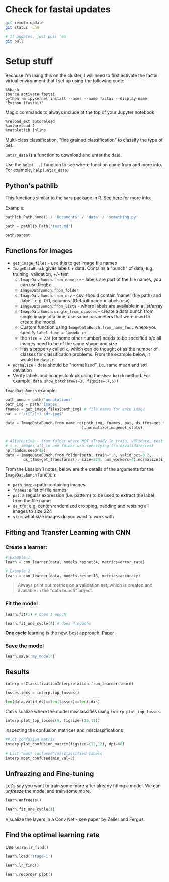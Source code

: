 # Check for fastai updates

```bash
git remote update
git status -uno

# If updates, just pull 'em
git pull
```

# Setup stuff

Because I'm using this on the cluster, I will need to first activate the fastai virtual environment that I set up using the following code:

```
%%bash
source activate fastai
python -m ipykernel install --user --name fastai --display-name "Python (fastai)"
```

Magic commands to always include at the top of your Jupyter notebook

```
%reload_ext autoreload
%autoreload 2
%matplotlib inline
```

Multi-class classification, "fine grained classification" to classify the type of pet.

`untar_data` is a function to download and untar the data.

Use the `help(...)` function to see where function came from and more info. For example, `help(untar_data)`

## Python's pathlib

This functions similar to the `here` package in R. See [here](https://realpython.com/python-pathlib/) for more info.

Example:

```python
pathlib.Path.home() / 'Documents' / 'data' / 'something.py'

path = pathlib.Path('test.md')

path.parent
```

## Functions for images

- `get_image_files` - use this to get image file names
- `ImageDataBunch` gives labels + data. Contains a "bunch" of data, e.g. training, validation, +/- test
  - `ImageDataBunch.from_name_re` - labels are part of the file names, you can use RegEx
  - `ImageDataBunch.from_folder`
  - `ImageDataBunch.from_csv` - csv should contain 'name' (file path) and 'label', e.g. 0/1, columns. (Default name = labels.csv)
  - `ImageDataBunch.from_lists` - where labels are available in a list/array
  - `ImageDataBunch.single_from_classes` - create a data bunch from single image at a time; use same parameters that were used to create the model.
  - Custom function using `ImageDataBunch.from_name_func` where you specify `label_func = lambda x: ...`
  - the `size = 224` (or some other number) needs to be specified b/c all images need to be of the same shape and size
  - Has a property called `c`, which can be thought of as the number of classes for classification problems. From the example below, it would be `data.c`
- `normalize` - data should be "normalized", i.e. same mean and std deviation
- Verify labels and images look ok using the `show_batch` method. For example, `data.show_batch(rows=3, figsize=(7,6))`


`ImageDataBunch` example:

```python
path_anno = path/'annotations'
path_img = path/'images'
fnames = get_image_files(path_img) # file names for each image
pat = r'/([^/]+)_\d+.jpg$'

data = ImageDataBunch.from_name_re(path_img, fnames, pat, ds_tfms=get_transforms(), size=224, bs=bs
                                  ).normalize(imagenet_stats)


# Alternative - from folder where NOT already in train, validate, test folders
# i.e. images all in one folder w/o specifying train/validate/test
np.random.seed(42)
data = ImageDataBunch.from_folder(path, train=".", valid_pct=0.2,
        ds_tfms=get_transforms(), size=224, num_workers=4).normalize(imagenet_stats)
```

From the Lession 1 notes, below are the details of the arguments for the `ImageDataBunch` function:

- `path_img`: a path containing images
- `fnames`: a list of file names
- `pat`: a regular expression (i.e. pattern) to be used to extract the label from the file name
- `ds_tfm`: e.g. center/randomized cropping, padding and resizing all images to size 224
- `size`: what size images do you want to work with


## Fitting and Transfer Learning with CNN

### Create a learner:

```python
# Example 1
learn = cnn_learner(data, models.resnet34, metrics=error_rate)

# Example 2
learn = cnn_learner(data, models.resnet18, metrics=accuracy)
```
> Always print out metrics on a validation set, which is created and available in the "data bunch" object.

### Fit the model

```python
learn.fit(1) # does 1 epoch

learn.fit_one_cycle(4) # does 4 epochs
```

**One cycle** learning is the new, best approach. [Paper](https://arxiv.org/abs/1803.09820)

### Save the model

```python
learn.save('my_model')
```

## Results

```python
interp = ClassificationInterpretation.from_learner(learn)

losses,idxs = interp.top_losses()

len(data.valid_ds)==len(losses)==len(idxs)
```

Can visualize where the model misclassifies using `interp.plot_top_losses`:

```python
interp.plot_top_losses(9, figsize=(15,11))
```

Inspecting the confusion matrices and misclassifications

```python
#Plot confusion matrix
interp.plot_confusion_matrix(figsize=(12,12), dpi=60)

# List "most confused"/misclassified labels
interp.most_confused(min_val=2)
```

## Unfreezing and Fine-tuning

Let's say you want to train some more after already fitting a model. We can _unfreeze_ the model and train some more.

```python
learn.unfreeze()

learn.fit_one_cycle(1)
```


Visualize the layers in a Conv Net - see paper by Zeiler and Fergus.

## Find the optimal learning rate

Use `learn.lr_find()`

```python
learn.load('stage-1')

learn.lr_find()

learn.recorder.plot()
```